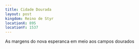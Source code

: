 ```yaml
---
title: Cidade Dourada
layout: post
kingdom: Reino de Styr
locationX: 895
locationY: 1537
---
```


As margens do nova esperanca em meio aos campos dourados